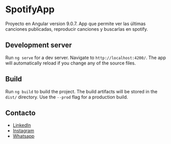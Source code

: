 # SpotifyApp

Proyecto en Angular version 9.0.7.
App que permite ver las últimas canciones publicadas, reproducir canciones y buscarlas en spotify.

## Development server

Run `ng serve` for a dev server. Navigate to `http://localhost:4200/`. The app will automatically reload if you change any of the source files.

## Build

Run `ng build` to build the project. The build artifacts will be stored in the `dist/` directory. Use the `--prod` flag for a production build.


## Contacto

- [LinkedIn](https://www.linkedin.com/in/juancruzdillon/)
- [Instagram](https://www.instagram.com/juandillon_/)
- [Whatsapp](https://wa.link/bx59rk)
